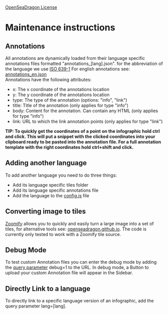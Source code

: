 [OpenSeaDragon License](https://openseadragon.github.io/license/)

<h1>Maintenance instructions</h1>

<h2>Annotations</h2>
All annotations are dynamically loaded from their language specific annotations files formatted "annotations_[lang].json".
for the abbreviation of the language we use <a href="https://en.wikipedia.org/wiki/ISO_639-1">ISO 639-1</a>
For english annotations see: <a href="https://github.com/Sidem/InfographicViewer/blob/master/annotations_en.json">annotations_en.json</a></br>
Annotations have the following attributes:

<ul>
<li>x: The x coordinate of the annotations location</li>
<li>y: The y coordinate of the annotations location</li>
<li>type: The type of the annotation (options: "info", "link")</li>
<li>title: Title of the annotation (only applies for type "info")</li>
<li>body: Content for the annotation. Can contain any HTML (only applies for type "info")</li>
<li>link: URL to which the link annotation points (only applies for type "link")</li>
</ul>
<strong>
TIP: To quickly get the coordinates of a point on the infographic hold ctrl and click. This will put a snippet with the clicked coordinates into your clipboard ready to be pasted into the annotation file. For a full annotation template with the right coordinates hold ctrl+shift and click.</strong>

<h2>Adding another language</h2>
To add another language you need to do three things:
<ul>
<li>Add its language specific tiles folder</li>
<li>Add its language specific annotations file</li>
<li>Add the language to the <a href="https://github.com/Sidem/InfographicViewer/blob/master/config.js">config.js</a> file</li>
</ul>
<h2>Converting image to tiles</h2>
<a href="http://www.zoomify.com/free.htm">Zoomify</a> allows you to quickly and easily turn a large image into a set of tiles, for alternative tools see: <a href="http://openseadragon.github.io/">openseadragon.github.io</a>.
The code is currently only tested to work with a Zoomify tile source.

<h2>Debug Mode</h2>
To test custom Annotation files you can enter the debug mode by adding the <a href="https://en.wikipedia.org/wiki/Query_string">query parameter</a> debug=1 to the URL.
In debug mode, a Button to upload your custom Annotation file will appear in the Sidebar.

<h2>Directly Link to a language</h2>
To directly link to a specific language version of an infographic, add the query parameter lang=[lang].

